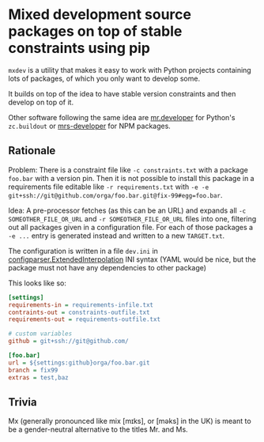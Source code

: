 # Mixed development source packages on top of stable constraints using pip

`mxdev` is a utility that makes it easy to work with Python projects containing lots of packages, of which you only want to develop some.

It builds on top of the idea to have stable version constraints and then develop on top of it.

Other software following the same idea are [mr.developer](https://pypi.org/project/mr.developer/) for Python's ``zc.buildout`` or [mrs-developer](https://www.npmjs.com/package/mrs-developer) for NPM packages.

## Rationale

Problem:
    There is a constraint file like `-c constraints.txt` with a package `foo.bar` with a version pin.
    Then it is not possible to install this package in a requirements file editable like `-r requirements.txt` with `-e -e git+ssh://git@github.com/orga/foo.bar.git@fix-99#egg=foo.bar`.

Idea:
    A pre-processor fetches (as this can be an URL) and expands all `-c SOMEOTHER_FILE_OR_URL` and `-r SOMEOTHER_FILE_OR_URL` files into one, filtering out all packages given in a configuration file.
    For each of those packages a `-e ...` entry is generated instead and written to a new `TARGET.txt`.

The configuration is written in a file `dev.ini` in [configparser.ExtendedInterpolation](https://docs.python.org/3/library/configparser.html#configparser.ExtendedInterpolation) INI syntax (YAML would be nice, but the package must not have any dependencies to other package)

This looks like so:

```INI
[settings]
requirements-in = requirements-infile.txt
contraints-out = constraints-outfile.txt
requirements-out = requirements-outfile.txt

# custom variables
github = git+ssh://git@github.com/

[foo.bar]
url = ${settings:github}orga/foo.bar.git
branch = fix99
extras = test,baz
```

## Trivia

Mx (generally pronounced like mix [mɪks], or [məks] in the UK) is meant to be a gender-neutral alternative to the titles Mr. and Ms.
